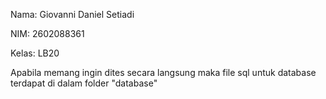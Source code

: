Nama: Giovanni Daniel Setiadi

NIM: 2602088361

Kelas: LB20


Apabila memang ingin dites secara langsung maka file sql untuk database terdapat di dalam folder "database"
